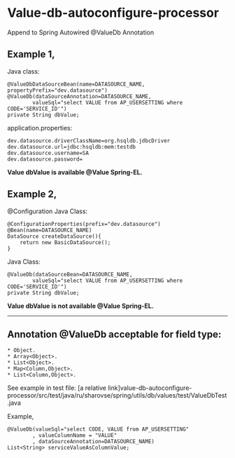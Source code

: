# Value-db-autoconfigure-processor
Append to Spring Autowired @ValueDb Annotation

## Example 1,

Java class:

	@ValueDbDataSourceBean(name=DATASOURCE_NAME, propertyPrefix="dev.datasource")
	@ValueDb(dataSourceAnnotation=DATASOURCE_NAME,
			valueSql="select VALUE from AP_USERSETTING where CODE='SERVICE_ID'")
	private String dbValue;

application.properties:

	dev.datasource.driverClassName=org.hsqldb.jdbcDriver
	dev.datasource.url=jdbc:hsqldb:mem:testdb
	dev.datasource.username=SA
	dev.datasource.password=

**Value dbValue is available @Value Spring-EL.**

## Example 2,

@Configuration
Java Class:

  	@ConfigurationProperties(prefix="dev.datasource")
  	@Bean(name=DATASOURCE_NAME)
  	DataSource createDataSource(){
  		return new BasicDataSource();
  	}

Java Class:

	@ValueDb(dataSourceBean=DATASOURCE_NAME,
			valueSql="select VALUE from AP_USERSETTING where CODE='SERVICE_ID'")
	private String dbValue;

**Value dbValue is not available @Value Spring-EL.**

---

## Annotation @ValueDb acceptable for field type:

	* Object.
	* Array<Object>.
	* List<Object>.
	* Map<Column,Object>.
	* List<Column,Object>.

See example in test file:
[a relative link]value-db-autoconfigure-processor/src/test/java/ru/sharovse/spring/utils/db/values/test/ValueDbTest.java 

Example,

	@ValueDb(valueSql="select CODE, VALUE from AP_USERSETTING"
			, valueColumnName = "VALUE"
			, dataSourceAnnotation=DATASOURCE_NAME)
	List<String> serviceValueAsColumnValue;

